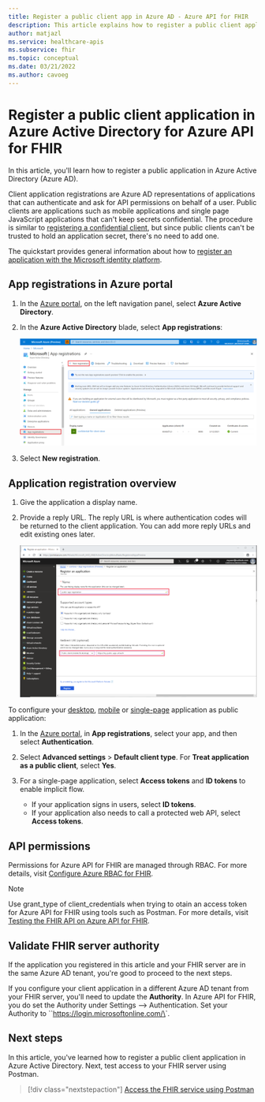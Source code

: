 ```yaml
---
title: Register a public client app in Azure AD - Azure API for FHIR
description: This article explains how to register a public client application in Azure Active Directory, in preparation for deploying FHIR API in Azure.
author: matjazl
ms.service: healthcare-apis
ms.subservice: fhir
ms.topic: conceptual
ms.date: 03/21/2022
ms.author: cavoeg
---
```


# Register a public client application in Azure Active Directory for Azure API for FHIR

In this article, you'll learn how to register a public application in Azure Active Directory (Azure AD).  

Client application registrations are Azure AD representations of applications that can authenticate and ask for API permissions on behalf of a user. Public clients are applications such as mobile applications and single page JavaScript applications that can't keep secrets confidential. The procedure is similar to [registering a confidential client](register-confidential-azure-ad-client-app.md), but since public clients can't be trusted to hold an application secret, there's no need to add one.

The quickstart provides general information about how to [register an application with the Microsoft identity platform](../../active-directory/develop/quickstart-register-app.md).

## App registrations in Azure portal

1. In the [Azure portal](https://portal.azure.com), on the left navigation panel, select **Azure Active Directory**.

2. In the **Azure Active Directory** blade, select **App registrations**:

    ![Azure portal. New App Registration.](media/add-azure-active-directory/portal-aad-new-app-registration.png)

3. Select **New registration**.

## Application registration overview

1. Give the application a display name.

2. Provide a reply URL. The reply URL is where authentication codes will be returned to the client application. You can add more reply URLs and edit existing ones later.

    ![Azure portal. New public App Registration.](media/add-azure-active-directory/portal-aad-register-new-app-registration-pub-client-name.png)


To configure your [desktop](../../active-directory/develop/scenario-desktop-app-registration.md), [mobile](../../active-directory/develop/scenario-mobile-app-registration.md) or [single-page](../../active-directory/develop/scenario-spa-app-registration.md) application as public application:

1. In the [Azure portal](https://portal.azure.com), in **App registrations**, select your app, and then select **Authentication**.

2. Select **Advanced settings** > **Default client type**. For **Treat application as a public client**, select **Yes**.

3. For a single-page application, select **Access tokens** and **ID tokens** to enable implicit flow.

   - If your application signs in users, select **ID tokens**.
   - If your application also needs to call a protected web API, select **Access tokens**.

## API permissions

Permissions for Azure API for FHIR are managed through RBAC. For more details, visit [Configure Azure RBAC for FHIR](configure-azure-rbac.md).

>[!NOTE]
>Use  grant_type of client_credentials when trying to otain an access token for Azure API for FHIR using tools such as Postman. For more details, visit [Testing the FHIR API on Azure API for FHIR](tutorial-web-app-test-postman.md).

## Validate FHIR server authority
If the application you registered in this article and your FHIR server are in the same Azure AD tenant, you're good to proceed to the next steps.

If you configure your client application in a different Azure AD tenant from your FHIR server, you'll need to update the **Authority**. In Azure API for FHIR, you do set the Authority under Settings --> Authentication. Set your Authority to ``https://login.microsoftonline.com/\<TENANT-ID>`.

## Next steps

In this article, you've learned how to register a public client application in Azure Active Directory. Next, test access to your FHIR server using Postman.
 
>[!div class="nextstepaction"]
>[Access the FHIR service using Postman](./../fhir/use-postman.md)
